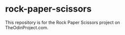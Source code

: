 # rock-paper-scissors

This repository is for the Rock Paper Scissors project on TheOdinProject.com.